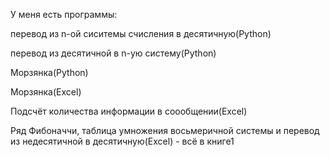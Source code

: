 У меня есть программы:

перевод из n-ой сиситемы счисления в десятичную(Python)

перевод из десятичной в n-ую систему(Python)

Морзянка(Python)

Морзянка(Excel)

Подсчёт количества информации в соообщении(Excel)

Ряд Фибоначчи, таблица умножения восьмеричной системы и перевод из недесятичной в десятичную(Excel) - всё в книге1



